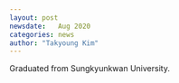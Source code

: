 ```yaml
---
layout: post
newsdate:   Aug 2020
categories: news
author: "Takyoung Kim"
---
```


Graduated from Sungkyunkwan University.